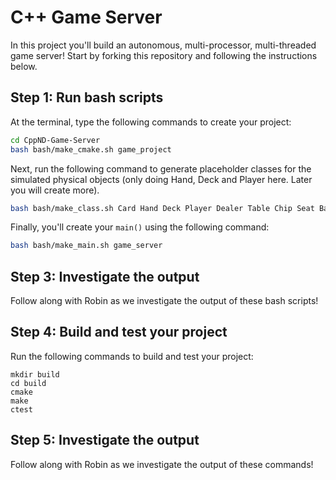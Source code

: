 # C++ Game Server

In this project you'll build an autonomous, multi-processor, multi-threaded game server! Start by forking this repository and following the instructions below.

## Step 1: Run bash scripts 
At the terminal, type the following commands to create your project:

```sh
cd CppND-Game-Server
bash bash/make_cmake.sh game_project
```
Next, run the following command to generate placeholder classes for the simulated physical objects (only doing Hand, Deck and Player here. Later you will create more).

```sh
bash bash/make_class.sh Card Hand Deck Player Dealer Table Chip Seat Bank Pot
```

Finally, you'll create your `main()` using the following command:

```sh
bash bash/make_main.sh game_server
```

## Step 3: Investigate the output

Follow along with Robin as we investigate the output of these bash scripts!

## Step 4: Build and test your project
Run the following commands to build and test your project:

```
mkdir build
cd build
cmake
make
ctest
```

## Step 5: Investigate the output

Follow along with Robin as we investigate the output of these commands!
